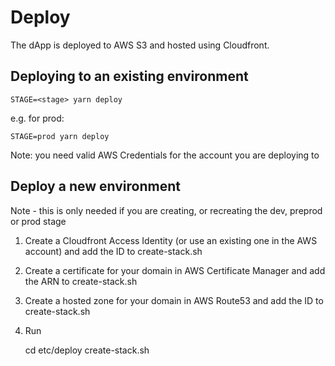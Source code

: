 # Deploy

The dApp is deployed to AWS S3 and hosted using Cloudfront.

## Deploying to an existing environment

    STAGE=<stage> yarn deploy

e.g. for prod:

    STAGE=prod yarn deploy

Note: you need valid AWS Credentials for the account you are deploying to

## Deploy a new environment

Note - this is only needed if you are creating, or recreating the dev, preprod or prod stage

1. Create a Cloudfront Access Identity (or use an existing one in the AWS account) and add the ID to create-stack.sh
2. Create a certificate for your domain in AWS Certificate Manager and add the ARN to create-stack.sh
3. Create a hosted zone for your domain in AWS Route53 and add the ID to create-stack.sh
4. Run

    cd etc/deploy
    create-stack.sh <STAGE>

